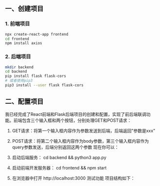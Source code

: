 ## 一、创建项目
### 1. 前端项目
```bash
npx create-react-app frontend
cd frontend
npm install axios
```
### 2. 后端项目
```bash
mkdir backend
cd backend
pip install flask flask-cors
# 或者使用pip3
pip3 install --user flask flask-cors
```
## 二、配置项目

我已经完成了React前端和Flask后端项目的创建和配置，实现了前后端联调功能。前端包含三个输入框和两个按钮，分别处理GET和POST请求：

1. GET请求：将第一个输入框内容作为参数发送到后端，后端返回"参数是xxx"
2. POST请求：将第二个输入框内容作为body参数，第三个输入框内容作为query参数发送，后端分别返回这两个参数
现在你可以：

1. 启动后端服务： cd backend && python3 app.py
2. 启动前端开发服务器： cd frontend && npm start
3. 在浏览器中打开 http://localhost:3000 测试功能
项目结构如下：